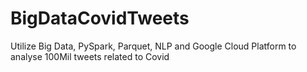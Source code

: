 # BigDataCovidTweets
Utilize Big Data, PySpark, Parquet, NLP and Google Cloud Platform to analyse 100Mil tweets related to Covid
